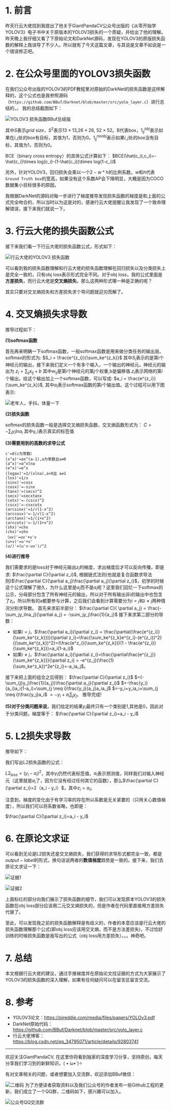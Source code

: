 # 1. 前言
昨天行云大佬找到我提出了他关于GiantPandaCV公众号出版的《从零开始学YOLOV3》电子书中关于原版本的YOLOV3损失的一个质疑，并给出了他的理解。昨天晚上我仔细又看了下原始论文和DarkNet源码，发现在YOLOV3的原版损失函数的解释上我误导了不少人。所以就有了今天这篇文章，与其说是文章不如说是一个错误修正吧。

# 2. 在公众号里面的YOLOV3损失函数

在我们公众号出版的YOLOV3的PDF教程里对原始的DarkNet的损失函数是这样解释的，这个公式也是我参照源码（`https://github.com/BBuf/Darknet/blob/master/src/yolo_layer.c`）进行总结的，。 我的总结截图如下：

![YOLOV3 损失函数BBuf总结版](https://img-blog.csdnimg.cn/20200520194124397.png?x-oss-process=image/watermark,type_ZmFuZ3poZW5naGVpdGk,shadow_10,text_aHR0cHM6Ly9ibG9nLmNzZG4ubmV0L2p1c3Rfc29ydA==,size_16,color_FFFFFF,t_70)

其中$S$表示$grid\ size$，$S^2$表示$13\times 13$,$26\times 26$, $52\times 52$。B代表box，$1_{ij}^{obj}$表示如果在$i,j$处的box有目标，其值为$1$，否则为$0$。$1_{ij}^{noobj}$表示如果$i,j$处的box没有目标，其值为$1$，否则为$0$。

BCE（binary cross entropy）的具体公式计算如下：
$BCE(\hat(c_i),c_i)=-\hat{c_i}\times log(c_i)-(1-\hat{c_i})\times log(1-c_i)$

另外，针对YOLOV3，回归损失会乘以一个$2-w*h$的比例系数，$w$和$h$代表`Ground Truth box`的宽高，如果没有这个系数AP会下降明显，大概是因为COCO数据集小目标很多的原因。

我根据DarkNet的源码对每一步进行了梯度推导发现损失函数的梯度是和上面的公式完全吻合的，所以当时以为这是对的，感谢行云大佬提醒让我发现了一个致命理解错误，接下来我们就说一下。



# 3. 行云大佬的损失函数公式

接下来我们看一下行云大佬的损失函数公式，形式如下：


![行云大佬的YOLOV3 损失函数](https://img-blog.csdnimg.cn/20200520195233531.png?x-oss-process=image/watermark,type_ZmFuZ3poZW5naGVpdGk,shadow_10,text_aHR0cHM6Ly9ibG9nLmNzZG4ubmV0L2p1c3Rfc29ydA==,size_16,color_FFFFFF,t_70)

可以看到我的损失函数理解和行云大佬的损失函数理解在回归损失以及分类损失上是完全一致的，只有obj loss表示形式完全不同。对于obj loss，我的公式里面是**方差损失**，而行云大佬是**交叉熵损失**。那么这两种形式哪一种是正确的呢？

其实只要对交叉熵损失和方差损失求个导问题就迎刃而解了。

# 4. 交叉熵损失求导数
推导过程如下：

**(1)softmax函数**

首先再来明确一下softmax函数，一般softmax函数是用来做分类任务的输出层。softmax的形式为:
$S_i = \frac{e^{z_i}}{\sum_ke^{z_k}}$ 
其中$S_i$表示的是第i个神经元的输出，接下来我们定义一个有多个输入，一个输出的神经元。神经元的输出为
$z_i = \sum_{ij}x_{ij}+b$
其中$w_{ij}$是第$i$个神经元的第$j$个权重,b是偏移值.$z_i$表示网络的第$i$个输出。给这个输出加上一个softmax函数，可以写成:
$a_i = \frac{e^{z_i}}{\sum_ke^{z_k}}$,
其中$a_i$表示softmax函数的第$i$个输出值。这个过程可以用下图表示:

![老年人，手抖，体量一下](https://img-blog.csdnimg.cn/20190805105300811.png?x-oss-process=image/watermark,type_ZmFuZ3poZW5naGVpdGk,shadow_10,text_aHR0cHM6Ly9ibG9nLmNzZG4ubmV0L2p1c3Rfc29ydA==,size_16,color_FFFFFF,t_70)

**(2)损失函数**

softmax的损失函数一般是选择交叉熵损失函数，交叉熵函数形式为：
$C=-\sum_i{y_i lna_i}$
其中y_i表示真实的标签值

**(3)需要用到的高数的求导公式**

```
c'=0(c为常数）
(x^a)'=ax^(a-1),a为常数且a≠0
(a^x)'=a^xlna
(e^x)'=e^x
(logax)'=1/(xlna),a>0且 a≠1
(lnx)'=1/x
(sinx)'=cosx
(cosx)'=-sinx
(tanx)'=(secx)^2
(secx)'=secxtanx
(cotx)'=-(cscx)^2
(cscx)'=-csxcotx
(arcsinx)'=1/√(1-x^2)
(arccosx)'=-1/√(1-x^2)
(arctanx)'=1/(1+x^2)
(arccotx)'=-1/(1+x^2)
(shx)'=chx
(chx)'=shx
（uv)'=uv'+u'v
(u+v)'=u'+v'
(u/)'=(u'v-uv')/^2 
```
**(4)进行推导**

我们需要求的是loss对于神经元输出$z_i$的梯度，求出梯度后才可以反向传播，即是求:
$\frac{\partial C}{\partial z_i}$, 根据链式法则(也就是复合函数求导法则)$\frac{\partial C}{\partial a_j}\frac{\partial a_j}{\partial z_i}$，初学的时候这个公式理解了很久，为什么这里是$a_j$而不是$a_i$呢？这里我们回忆一下softmax的公示，分母部分包含了所有神经元的输出，所以对于所有输出非i的输出中也包含了$z_i$，所以所有的a都要参与计算，之后我们会看到计算需要分为$i=j$和$i \neq j$两种情况分别求导数。
首先来求前半部分：
$\frac{\partial C}{ \partial a_j} = \frac{-\sum_jy_ilna_j}{\partial a_j} = -\sum_jy_j\frac{1}{a_j}$
接下来求第二部分的导数：
- 如果$i=j$，$\frac{\partial a_i}{\partial z_i} = \frac{\partial(\frac{e^{z_i}}{\sum_ke^{z_k}})}{\partial z_i}=\frac{\sum_ke^{z_k}e^{z_i}-(e^{z_i})^2}{(\sum_ke^{z_k})^2}=(\frac{e^z_i}{\sum_ke^{z_k}})(1 - \frac{e^{z_i}}{\sum_ke^{z_k}})=a_i(1-a_i)$
-  如果$i \neq j$，$\frac{\partial a_i}{\partial z_i}=\frac{\partial\frac{e^{z_j}}{\sum_ke^{z_k}}}{\partial z_i} = -e^{z_j}(\frac{1}{\sum_ke^z_k})^2e^{z_i}=-a_ia_j$。

接下来把上面的组合之后得到：
$\frac{\partial C}{\partial z_i}$
$=(-\sum_{j}y_j\frac{1}{a_j})\frac{\partial a_j}{\partial z_i}$
$=-\frac{y_i}{a_i}a_i(1-a_i)+\sum_{j \neq i}\frac{y_j}{a_j}a_ia_j$
$=-y_i+y_ia_i+\sum_{j \neq i}\frac{y_j}a_i$
$=-y_i+a_i\sum_{j}y_j$。
推导完成!

**(5)对于分类问题来说**，我们给定的结果$y_i$最终只有一个类别是1,其他是0，因此对于分类问题，梯度等于：
$\frac{\partial C}{\partial z_i}=a_i - y_i$


# 5. L2损失求导数

推导如下：

我们写出L2损失函数的公式：

$L2_{loss}=(y_i-a_i)^2$，其中$y_i$仍然代表标签值，$a_i$表示预测值，同样我们对输入神经元（这里就是$a_i$了，因为它没有经过任何其它的函数），那么$\frac{\partial C}{\partial z_i}=2（a_i - y_i）$，其中$z_i=a_i$。

注意到，梯度的变化由于有学习率的存在所以系数是无关紧要的（只用关心数值梯度），所以我们可以将系数省略，也即是：

$\frac{\partial C}{\partial z_i}=a_i - y_i$


# 6. 在原论文求证
可以看到无论是L2损失还是交叉熵损失，我们获得的求导形式都完全一致，都是$output-label$的形式，换句话说两者的**数值梯度**趋势是一致的。接下来，我们去原论文求证一下：



![证据1](https://img-blog.csdnimg.cn/20200520202455344.png?x-oss-process=image/watermark,type_ZmFuZ3poZW5naGVpdGk,shadow_10,text_aHR0cHM6Ly9ibG9nLmNzZG4ubmV0L2p1c3Rfc29ydA==,size_16,color_FFFFFF,t_70)

![证据2](https://img-blog.csdnimg.cn/2020052020250270.png?x-oss-process=image/watermark,type_ZmFuZ3poZW5naGVpdGk,shadow_10,text_aHR0cHM6Ly9ibG9nLmNzZG4ubmV0L2p1c3Rfc29ydA==,size_16,color_FFFFFF,t_70)

上面标红的部分向我们展示了损失函数的细节，我们可以发现原本YOLOV3的损失函数在obj loss部分应该用二元交叉熵损失的，但是作者在代码里直接用方差损失代替了。

至此，可以发现我之前的损失函数解释是有歧义的，作者的本意应该是行云大佬的损失函数理解那个公式(即obj loss应该用交叉熵，而不是方法差损失)，不过恰好训练的时候损失函数是我写出的公式（obj loss用方差损失）。。。神奇吧。

# 7. 总结
本文根据行云大佬的建议，通过手推梯度并在原始论文找证据的方式为大家展示了YOLOV3的损失函数的深入理解，如果有任何疑问可以在留言区留言交流。

# 8. 参考
- YOLOV3论文：https://pjreddie.com/media/files/papers/YOLOv3.pdf
- DarkNet原始代码：https://github.com/BBuf/Darknet/blob/master/src/yolo_layer.c
- 行云大佬博客：https://blog.csdn.net/qq_34795071/article/details/92803741



---------------------------------------------------------------------------

欢迎关注GiantPandaCV, 在这里你将看到独家的深度学习分享，坚持原创，每天分享我们学习到的新鲜知识。( • ̀ω•́ )✧

有对文章相关的问题，或者想要加入交流群，欢迎添加BBuf微信：

![二维码](https://img-blog.csdnimg.cn/20200110234905879.png?x-oss-process=image/watermark,type_ZmFuZ3poZW5naGVpdGk,shadow_10,text_aHR0cHM6Ly9ibG9nLmNzZG4ubmV0L2p1c3Rfc29ydA==,size_16,color_FFFFFF,t_70)
为了方便读者获取资料以及我们公众号的作者发布一些Github工程的更新，我们成立了一个QQ群，二维码如下，感兴趣可以加入。

![公众号QQ交流群](https://img-blog.csdnimg.cn/20200517190745584.png#pic_center)